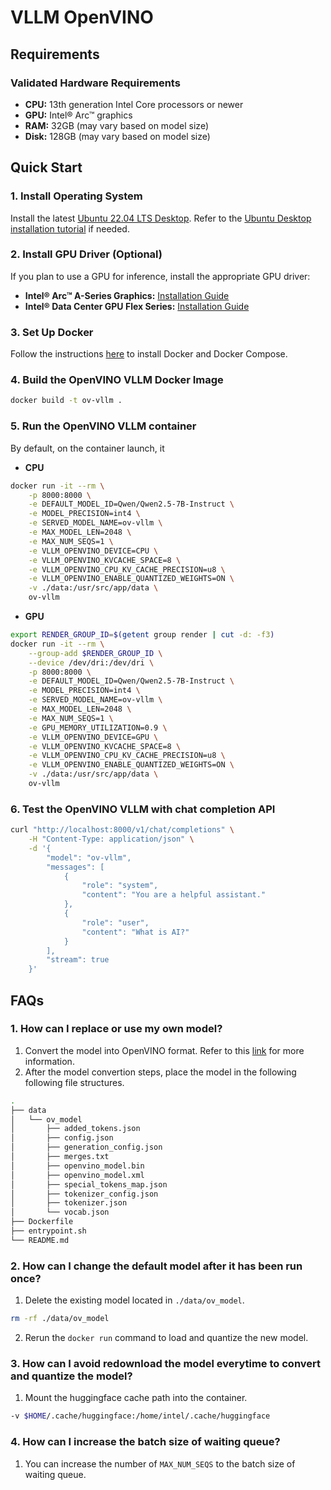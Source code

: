 # VLLM OpenVINO

## Requirements

### Validated Hardware Requirements
- **CPU:** 13th generation Intel Core processors or newer
- **GPU:** Intel® Arc™ graphics
- **RAM:** 32GB (may vary based on model size)
- **Disk:** 128GB (may vary based on model size)

## Quick Start

### 1. Install Operating System
Install the latest [Ubuntu 22.04 LTS Desktop](https://releases.ubuntu.com/jammy/). Refer to the [Ubuntu Desktop installation tutorial](https://ubuntu.com/tutorials/install-ubuntu-desktop#1-overview) if needed.

### 2. Install GPU Driver (Optional)
If you plan to use a GPU for inference, install the appropriate GPU driver:
- **Intel® Arc™ A-Series Graphics:** [Installation Guide](https://github.com/intel/edge-developer-kit-reference-scripts/tree/main/gpu/arc/dg2)
- **Intel® Data Center GPU Flex Series:** [Installation Guide](https://github.com/intel/edge-developer-kit-reference-scripts/tree/main/gpu/flex/ats)

### 3. Set Up Docker
Follow the instructions [here](https://docs.docker.com/engine/install/) to install Docker and Docker Compose.

### 4. Build the OpenVINO VLLM Docker Image
```bash
docker build -t ov-vllm .
```

### 5. Run the OpenVINO VLLM container
By default, on the container launch, it 
* **CPU**
```bash
docker run -it --rm \
    -p 8000:8000 \
    -e DEFAULT_MODEL_ID=Qwen/Qwen2.5-7B-Instruct \
    -e MODEL_PRECISION=int4 \
    -e SERVED_MODEL_NAME=ov-vllm \
    -e MAX_MODEL_LEN=2048 \
    -e MAX_NUM_SEQS=1 \
    -e VLLM_OPENVINO_DEVICE=CPU \
    -e VLLM_OPENVINO_KVCACHE_SPACE=8 \
    -e VLLM_OPENVINO_CPU_KV_CACHE_PRECISION=u8 \
    -e VLLM_OPENVINO_ENABLE_QUANTIZED_WEIGHTS=ON \
    -v ./data:/usr/src/app/data \
    ov-vllm
```

* **GPU**
```bash
export RENDER_GROUP_ID=$(getent group render | cut -d: -f3)
docker run -it --rm \
    --group-add $RENDER_GROUP_ID \
    --device /dev/dri:/dev/dri \
    -p 8000:8000 \
    -e DEFAULT_MODEL_ID=Qwen/Qwen2.5-7B-Instruct \
    -e MODEL_PRECISION=int4 \
    -e SERVED_MODEL_NAME=ov-vllm \
    -e MAX_MODEL_LEN=2048 \
    -e MAX_NUM_SEQS=1 \
    -e GPU_MEMORY_UTILIZATION=0.9 \
    -e VLLM_OPENVINO_DEVICE=GPU \
    -e VLLM_OPENVINO_KVCACHE_SPACE=8 \
    -e VLLM_OPENVINO_CPU_KV_CACHE_PRECISION=u8 \
    -e VLLM_OPENVINO_ENABLE_QUANTIZED_WEIGHTS=ON \
    -v ./data:/usr/src/app/data \
    ov-vllm
```

### 6. Test the OpenVINO VLLM with chat completion API
```bash
curl "http://localhost:8000/v1/chat/completions" \
    -H "Content-Type: application/json" \
    -d '{
        "model": "ov-vllm",
        "messages": [
            {
                "role": "system",
                "content": "You are a helpful assistant."
            },
            {
                "role": "user",
                "content": "What is AI?"
            }
        ],
        "stream": true
    }'
```


## FAQs
### 1. How can I replace or use my own model?
1. Convert the model into OpenVINO format. Refer to this [link](https://docs.openvino.ai/2024/learn-openvino/llm_inference_guide/genai-model-preparation.html) for more information.
2. After the model convertion steps, place the model in the following following file structures.
```bash
.
├── data
│   └── ov_model
│       ├── added_tokens.json
│       ├── config.json
│       ├── generation_config.json
│       ├── merges.txt
│       ├── openvino_model.bin
│       ├── openvino_model.xml
│       ├── special_tokens_map.json
│       ├── tokenizer_config.json
│       ├── tokenizer.json
│       └── vocab.json
├── Dockerfile
├── entrypoint.sh
└── README.md
```

### 2. How can I change the default model after it has been run once?
1. Delete the existing model located in `./data/ov_model`.
```bash
rm -rf ./data/ov_model
```
2. Rerun the `docker run` command to load and quantize the new model.

### 3. How can I avoid redownload the model everytime to convert and quantize the model?
1. Mount the huggingface cache path into the container.
```bash
-v $HOME/.cache/huggingface:/home/intel/.cache/huggingface
```

### 4. How can I increase the batch size of waiting queue?
1. You can increase the number of `MAX_NUM_SEQS` to the batch size of waiting queue.